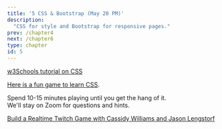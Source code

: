 ```yaml
---
title: '5 CSS & Bootstrap (May 20 PM)'
description:
  "CSS for style and Bootstrap for responsive pages."
prev: /chapter4
next: /chapter6
type: chapter
id: 5
---
```


<exercise id="1" title="CSS 101">

[w3Schools tutorial on CSS](https://www.w3schools.com/css/css_intro.asp)

</exercise>

<exercise id="2" title="CSS Diner">

[Here is a fun game to learn CSS](http://flukeout.github.io/).  

Spend 10-15 minutes playing until you get the hang of it.  
We'll stay on Zoom for questions and hints. 

</exercise>

<exercise id="3" title="Interactive Game using CSS">

[Build a Realtime Twitch Game with Cassidy Williams and Jason Lengstorf](https://www.learnwithjason.dev/build-a-realtime-twitch-game)

</exercise>

<exercise id="4" title="Bootstrap" type="slides">

<slides source="chapter5_Bootstrap">
</slides>

</exercise>